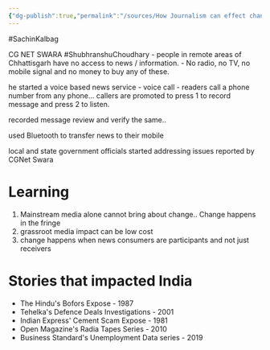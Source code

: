 ```yaml
---
{"dg-publish":true,"permalink":"/sources/How Journalism can effect change/"}
---
```



#SachinKalbag

CG NET SWARA 
#ShubhranshuChoudhary - people in remote areas of Chhattisgarh have no access to news / information. - No radio, no TV, no mobile signal and no money to buy any of these. 

he started a voice based news service - voice call - readers call a phone number from any phone... callers are promoted to press 1 to record message and press 2 to listen. 

recorded message review and verify the same.. 

used Bluetooth to transfer news to their mobile

local and state government officials started addressing issues reported by CGNet Swara

# Learning
1. Mainstream media alone cannot bring about change.. Change happens in the fringe 
2. grassroot media impact can be low cost
3. change happens when news consumers are participants and not just receivers

# Stories that impacted India  
- The Hindu's Bofors Expose - 1987
- Tehelka's Defence Deals Investigations - 2001
- Indian Express' Cement Scam Expose - 1981
- Open Magazine's Radia Tapes Series - 2010
- Business Standard's Unemployment Data series - 2019

